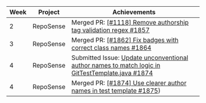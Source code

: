 | Week | Project   | Achievements                                                                                                                                           |
|------|-----------|--------------------------------------------------------------------------------------------------------------------------------------------------------|
| 2    | RepoSense | Merged PR: [[#1118] Remove authorship tag validation regex #1857](https://github.com/reposense/RepoSense/pull/1857)                                    |
| 3    | RepoSense | Merged PR: [[#1862] Fix badges with correct class names #1864](https://github.com/reposense/RepoSense/pull/1864)                                       |
| 4    | RepoSense | Submitted Issue: [Update unconventional author names to match logic in GitTestTemplate.java #1874](https://github.com/reposense/RepoSense/issues/1874) |
| 4    | RepoSense | Merged PR: [[#1874] Use clearer author names in test template #1875](https://github.com/reposense/RepoSense/pull/1875))                                | 
